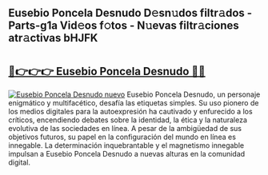 ## Eusebio Poncela Desnudo D𝚎sn𝚞dos filtr𝚊dos - Parts-g1a Vid𝚎os f𝚘tos - N𝚞evas filtr𝚊ciones atr𝚊ctivas bHJFK

# <h2><a href="http://mb54cb.tromn.icu/?c=Eusebio+Poncela+Desnudo">🔗👉👉👉 Eusebio Poncela Desnudo 🔗🔗</a></h2>

[![Eusebio Poncela Desnudo nuevo](https://i.imgur.com/pEAQMta.gif)](http://mb54cb.tromn.icu/?c=Eusebio+Poncela+Desnudo)
Eusebio Poncela Desnudo, un personaje enigmático y multifacético, desafía las etiquetas simples. Su uso pionero de los medios digitales para la autoexpresión ha cautivado y enfurecido a los críticos, encendiendo debates sobre la identidad, la ética y la naturaleza evolutiva de las sociedades en línea. A pesar de la ambigüedad de sus objetivos futuros, su papel en la configuración del mundo en línea es innegable. La determinación inquebrantable y el magnetismo innegable impulsan a Eusebio Poncela Desnudo a nuevas alturas en la comunidad digital.

